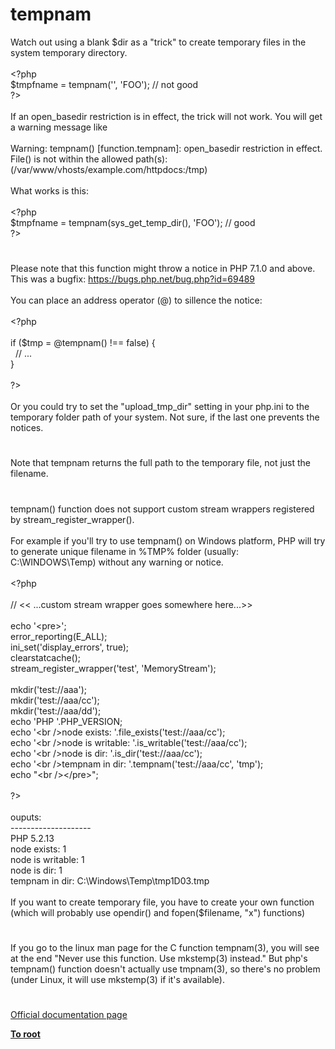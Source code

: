# tempnam




<div class="phpcode"><span class="html">
Watch out using a blank $dir as a &quot;trick&quot; to create temporary files in the system temporary directory.
<br>
<br><span class="default">&lt;?php
<br>$tmpfname </span><span class="keyword">= </span><span class="default">tempnam</span><span class="keyword">(</span><span class="string">&apos;&apos;</span><span class="keyword">, </span><span class="string">&apos;FOO&apos;</span><span class="keyword">); </span><span class="comment">// not good
<br></span><span class="default">?&gt;
<br></span>
<br>If an open_basedir restriction is in effect, the trick will not work. You will get a warning message like
<br>
<br>Warning: tempnam() [function.tempnam]: open_basedir restriction in effect.
<br>File() is not within the allowed path(s): (/var/www/vhosts/example.com/httpdocs:/tmp)
<br>
<br>What works is this:
<br>
<br><span class="default">&lt;?php
<br>$tmpfname </span><span class="keyword">= </span><span class="default">tempnam</span><span class="keyword">(</span><span class="default">sys_get_temp_dir</span><span class="keyword">(), </span><span class="string">&apos;FOO&apos;</span><span class="keyword">); </span><span class="comment">// good
<br></span><span class="default">?&gt;</span>
</span>
</div>
  

#


<div class="phpcode"><span class="html">
Please note that this function might throw a notice in PHP 7.1.0 and above. This was a bugfix: <a href="https://bugs.php.net/bug.php?id=69489" rel="nofollow" target="_blank">https://bugs.php.net/bug.php?id=69489</a><br><br>You can place an address operator (@) to sillence the notice:<br><br><span class="default">&lt;?php<br><br></span><span class="keyword">if (</span><span class="default">$tmp </span><span class="keyword">= @</span><span class="default">tempnam</span><span class="keyword">() !== </span><span class="default">false</span><span class="keyword">) {<br>&#xA0; </span><span class="comment">// ...<br></span><span class="keyword">}<br><br></span><span class="default">?&gt;<br></span><br>Or you could try to set the &quot;upload_tmp_dir&quot; setting in your php.ini to the temporary folder path of your system. Not sure, if the last one prevents the notices.</span>
</div>
  

#


<div class="phpcode"><span class="html">
Note that tempnam returns the full path to the temporary file, not just the filename.</span>
</div>
  

#


<div class="phpcode"><span class="html">
tempnam() function does not support custom stream wrappers registered by stream_register_wrapper(). <br><br>For example if you&apos;ll try to use tempnam() on Windows platform, PHP will try to generate unique filename in %TMP% folder (usually: C:\WINDOWS\Temp) without any warning or notice.<br><br><span class="default">&lt;?php<br><br></span><span class="comment">// &lt;&lt; ...custom stream wrapper goes somewhere here...&gt;&gt;<br><br></span><span class="keyword">echo </span><span class="string">&apos;&lt;pre&gt;&apos;</span><span class="keyword">;<br></span><span class="default">error_reporting</span><span class="keyword">(</span><span class="default">E_ALL</span><span class="keyword">);<br></span><span class="default">ini_set</span><span class="keyword">(</span><span class="string">&apos;display_errors&apos;</span><span class="keyword">, </span><span class="default">true</span><span class="keyword">);<br></span><span class="default">clearstatcache</span><span class="keyword">();<br></span><span class="default">stream_register_wrapper</span><span class="keyword">(</span><span class="string">&apos;test&apos;</span><span class="keyword">, </span><span class="string">&apos;MemoryStream&apos;</span><span class="keyword">);<br><br></span><span class="default">mkdir</span><span class="keyword">(</span><span class="string">&apos;test://aaa&apos;</span><span class="keyword">);<br></span><span class="default">mkdir</span><span class="keyword">(</span><span class="string">&apos;test://aaa/cc&apos;</span><span class="keyword">);<br></span><span class="default">mkdir</span><span class="keyword">(</span><span class="string">&apos;test://aaa/dd&apos;</span><span class="keyword">); <br>echo </span><span class="string">&apos;PHP &apos;</span><span class="keyword">.</span><span class="default">PHP_VERSION</span><span class="keyword">;<br>echo </span><span class="string">&apos;&lt;br /&gt;node exists: &apos;</span><span class="keyword">.</span><span class="default">file_exists</span><span class="keyword">(</span><span class="string">&apos;test://aaa/cc&apos;</span><span class="keyword">);<br>echo </span><span class="string">&apos;&lt;br /&gt;node is writable: &apos;</span><span class="keyword">.</span><span class="default">is_writable</span><span class="keyword">(</span><span class="string">&apos;test://aaa/cc&apos;</span><span class="keyword">);<br>echo </span><span class="string">&apos;&lt;br /&gt;node is dir: &apos;</span><span class="keyword">.</span><span class="default">is_dir</span><span class="keyword">(</span><span class="string">&apos;test://aaa/cc&apos;</span><span class="keyword">);<br>echo </span><span class="string">&apos;&lt;br /&gt;tempnam in dir: &apos;</span><span class="keyword">.</span><span class="default">tempnam</span><span class="keyword">(</span><span class="string">&apos;test://aaa/cc&apos;</span><span class="keyword">, </span><span class="string">&apos;tmp&apos;</span><span class="keyword">);<br>echo </span><span class="string">&quot;&lt;br /&gt;&lt;/pre&gt;&quot;</span><span class="keyword">;<br><br></span><span class="default">?&gt;<br></span><br>ouputs:<br>--------------------<br>PHP 5.2.13<br>node exists: 1<br>node is writable: 1<br>node is dir: 1<br>tempnam in dir: C:\Windows\Temp\tmp1D03.tmp<br><br>If you want to create temporary file, you have to create your own function (which will probably use opendir() and fopen($filename, &quot;x&quot;) functions)</span>
</div>
  

#


<div class="phpcode"><span class="html">
If you go to the linux man page for the C function tempnam(3), you will see at the end &quot;Never use this function. Use mkstemp(3) instead.&quot; But php&apos;s tempnam() function doesn&apos;t actually use tmpnam(3), so there&apos;s no problem (under Linux, it will use mkstemp(3) if it&apos;s available).</span>
</div>
  

#

[Official documentation page](https://www.php.net/manual/en/function.tempnam.php)

**[To root](/README.md)**